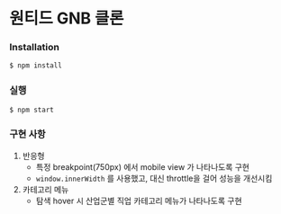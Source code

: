 # 원티드 GNB 클론

### Installation
```bash
$ npm install
```

### 실행
```bash
$ npm start
```

### 구현 사항
1. 반응형
	- 특정 breakpoint(750px) 에서 mobile view 가 나타나도록 구현
	- ```window.innerWidth``` 를 사용했고, 대신 throttle을 걸어 성능을 개선시킴
2. 카테고리 메뉴
	- 탐색 hover 시 산업군별 직업 카테고리 메뉴가 나타나도록 구현
